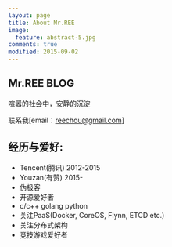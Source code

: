 ```yaml
---
layout: page
title: About Mr.REE 
image:
  feature: abstract-5.jpg
comments: true 
modified: 2015-09-02
---
```


## Mr.REE BLOG
>
喧嚣的社会中，安静的沉淀
>
联系我[email：reechou@gmail.com]

## 经历与爱好:

- Tencent(腾讯) 2012-2015
- Youzan(有赞) 2015-
- 伪极客
- 开源爱好者
- c/c++ golang python
- 关注PaaS(Docker, CoreOS, Flynn, ETCD etc.)
- 关注分布式架构
- 竞技游戏爱好者

[^1]: Example: *domain.com/category-name/post-title*
